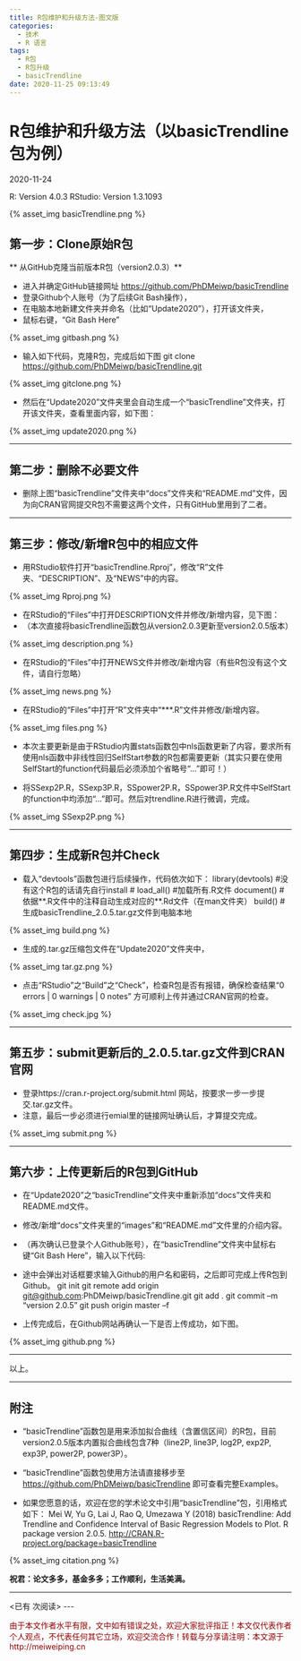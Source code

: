 ```yaml
---
title: R包维护和升级方法-图文版
categories:
  - 技术
  - R 语言
tags:
  - R包
  - R包升级
  - basicTrendline
date: 2020-11-25 09:13:49
---
```


# R包维护和升级方法（以basicTrendline包为例）
2020-11-24

R: Version 4.0.3
RStudio: Version 1.3.1093
 
{% asset_img basicTrendline.png %} 

## 第一步：Clone原始R包
** 从GitHub克隆当前版本R包（version2.0.3）**

- 进入并确定GitHub链接网址 https://github.com/PhDMeiwp/basicTrendline 
- 登录Github个人账号（为了后续Git Bash操作），
- 在电脑本地新建文件夹并命名（比如“Update2020”），打开该文件夹，
- 鼠标右键，“Git Bash Here”
 
{% asset_img gitbash.png %} 
 
- 输入如下代码，克隆R包，完成后如下图
		git clone https://github.com/PhDMeiwp/basicTrendline.git
 
{% asset_img gitclone.png %} 
 
- 然后在“Update2020”文件夹里会自动生成一个“basicTrendline”文件夹，打开该文件夹，查看里面内容，如下图：
 
{% asset_img update2020.png %}  

-----

## 第二步：删除不必要文件
- 删除上图“basicTrendline”文件夹中“docs”文件夹和“README.md”文件，因为向CRAN官网提交R包不需要这两个文件，只有GitHub里用到了二者。

-----

## 第三步：修改/新增R包中的相应文件
- 用RStudio软件打开“basicTrendline.Rproj”，修改“R”文件夹、“DESCRIPTION”、及“NEWS”中的内容。
  
{% asset_img Rproj.png %} 

- 在RStudio的“Files”中打开DESCRIPTION文件并修改/新增内容，见下图：
- （本次直接将basicTrendline函数包从version2.0.3更新至version2.0.5版本）
  
{% asset_img description.png %} 

- 在RStudio的“Files”中打开NEWS文件并修改/新增内容（有些R包没有这个文件，请自行忽略）
  
{% asset_img news.png %} 

- 在RStudio的“Files”中打开“R”文件夹中“\*\*\*.R”文件并修改/新增内容。
   
{% asset_img files.png %} 
 
- 本次主要更新是由于RStudio内置stats函数包中nls函数更新了内容，要求所有使用nls函数中非线性回归SelfStart参数的R包都需要更新（其实只要在使用SelfStart的function代码最后必须添加个省略号“...”即可！）
 
- 将SSexp2P.R，SSexp3P.R，SSpower2P.R，SSpower3P.R文件中SelfStart的function中均添加“...”即可。然后对trendline.R进行微调，完成。
 
{% asset_img SSexp2P.png %} 

-----

## 第四步：生成新R包并Check
- 载入“devtools”函数包进行后续操作，代码依次如下：
		library(devtools)   #没有这个R包的话请先自行install
		# load_all()    #加载所有.R文件
		document()    #依据**.R文件中的注释自动生成对应的**.Rd文件（在man文件夹）
		build()    #生成basicTrendline_2.0.5.tar.gz文件到电脑本地
 
 
{% asset_img build.png %}  
 
- 生成的.tar.gz压缩包文件在“Update2020”文件夹中，
  
{% asset_img tar.gz.png %} 

- 点击“RStudio”之“Build”之“Check”，检查R包是否有报错，确保检查结果“0 errors | 0 warnings | 0 notes” 方可顺利上传并通过CRAN官网的检查。
  
{% asset_img check.jpg %} 

-----

## 第五步：submit更新后的_2.0.5.tar.gz文件到CRAN官网
- 登录https://cran.r-project.org/submit.html 网站，按要求一步一步提交.tar.gz文件。
- 注意，最后一步必须进行emial里的链接网址确认后，才算提交完成。
  
{% asset_img submit.png %} 

-----

## 第六步：上传更新后的R包到GitHub
- 在“Update2020”之“basicTrendline”文件夹中重新添加“docs”文件夹和README.md文件。
- 修改/新增“docs”文件夹里的“images”和“README.md”文件里的介绍内容。

- （再次确认已登录个人Github账号），在“basicTrendline”文件夹中鼠标右键“Git Bash Here”，输入以下代码: 
- 途中会弹出对话框要求输入Github的用户名和密码，之后即可完成上传R包到Github。
		git init
		git remote add origin git@github.com:PhDMeiwp/basicTrendline.git
		git add .
		git commit –m “version 2.0.5”
		git push origin master –f

- 上传完成后，在Github网站再确认一下是否上传成功，如下图。
 
{% asset_img github.png %} 

-----

以上。

--------

## 附注
- “basicTrendline”函数包是用来添加拟合曲线（含置信区间）的R包，目前version2.0.5版本内置拟合曲线包含7种（line2P, line3P, log2P, exp2P, exp3P, power2P, power3P）。
- “basicTrendline”函数包使用方法请直接移步至  https://github.com/PhDMeiwp/basicTrendline 即可查看完整Examples。

- 如果您愿意的话，欢迎在您的学术论文中引用“basicTrendline”包，引用格式如下：
Mei W, Yu G, Lai J, Rao Q, Umezawa Y (2018) basicTrendline: Add Trendline and Confidence Interval of Basic Regression Models to Plot. R package version 2.0.5. http://CRAN.R-project.org/package=basicTrendline
 
{% asset_img citation.png %} 

**祝君：论文多多，基金多多；工作顺利，生活美满。**


---
<span id="busuanzi_container_page_pv">
<已有 <span id="busuanzi_value_page_pv"></span> 次阅读>
</span>
---

<p style="color:darkred"> 由于本文作者水平有限，文中如有错误之处，欢迎大家批评指正！本文仅代表作者个人观点，不代表任何其它立场，欢迎交流合作！转载与分享请注明：本文源于 http://meiweiping.cn </p>
